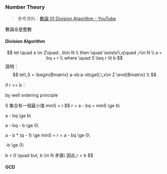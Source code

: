 ### Number Theory

>參考資料：[數論 01 Division Algorithm - YouTube](https://www.youtube.com/watch?v=HX5mint6-gs&list=PL-rFbNhZ7F6KTU1EuB3u3AI7mSgdOBNVM&index=2&t=8s&ab_channel=ChihShengChuang)

數論全是整數

#### Division Algorithm


$$
let \quad a \in Z\quad , b\in N \\
then \quad \exists!\,q\quad ,r\in N \\
a = bq + r \\
where \quad 0 \leq r \lt b
$$
證明：
$$
let\,S =
\begin{Bmatrix}
	a-xb:a-xb\ge0,\,x\in Z
\end{Bmatrix} \\
$$

if  r >= b：

by well ordering principle

S 集合有一個最小值 minS = r
$$
r = a - bq = minS \ge b\\

a - bq \ge b\\

a - bq - b \ge 0\\

a - b * (q - 1) \ge minS = r = a - bq \ge 0\\

-b \ge 0\\

b < 0 \quad but\, b \in N 矛盾\\
因此\,r < b
$$

#### GCD

